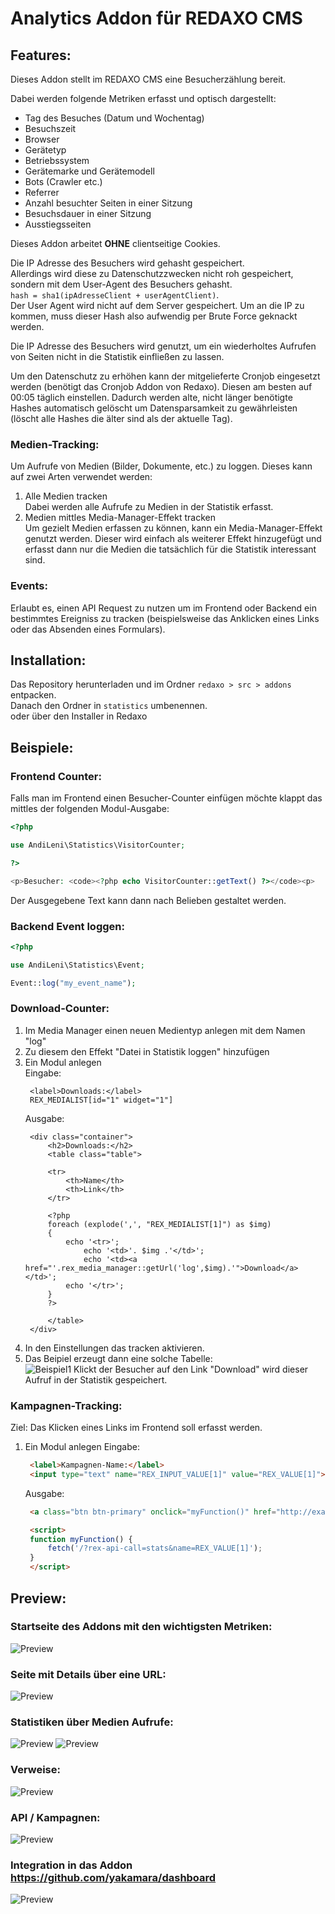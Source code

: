 # Analytics Addon für REDAXO CMS


## Features:

Dieses Addon stellt im REDAXO CMS eine Besucherzählung bereit.  

Dabei werden folgende Metriken erfasst und optisch dargestellt:  
- Tag des Besuches (Datum und Wochentag)
- Besuchszeit
- Browser
- Gerätetyp
- Betriebssystem
- Gerätemarke und Gerätemodell
- Bots (Crawler etc.)
- Referrer
- Anzahl besuchter Seiten in einer Sitzung
- Besuchsdauer in einer Sitzung
- Ausstiegsseiten

Dieses Addon arbeitet **OHNE** clientseitige Cookies.

Die IP Adresse des Besuchers wird gehasht gespeichert.  
Allerdings wird diese zu Datenschutzzwecken nicht roh gespeichert, sondern mit dem User-Agent des Besuchers gehasht.  
`hash = sha1(ipAdresseClient + userAgentClient)`.  
Der User Agent wird nicht auf dem Server gespeichert. Um an die IP zu kommen, muss dieser Hash also aufwendig per Brute Force geknackt werden. 

Die IP Adresse des Besuchers wird genutzt, um ein wiederholtes Aufrufen von Seiten nicht in die Statistik einfließen zu lassen.

Um den Datenschutz zu erhöhen kann der mitgelieferte Cronjob eingesetzt werden (benötigt das Cronjob Addon von Redaxo).
Diesen am besten auf 00:05 täglich einstellen. 
Dadurch werden alte, nicht länger benötigte Hashes automatisch gelöscht um Datensparsamkeit zu gewährleisten (löscht alle Hashes die älter sind als der aktuelle Tag).


### Medien-Tracking:
Um Aufrufe von Medien (Bilder, Dokumente, etc.) zu loggen.
Dieses kann auf zwei Arten verwendet werden:
1. Alle Medien tracken  
   Dabei werden alle Aufrufe zu Medien in der Statistik erfasst.
2. Medien mittles Media-Manager-Effekt tracken  
   Um gezielt Medien erfassen zu können, kann ein Media-Manager-Effekt genutzt werden.
   Dieser wird einfach als weiterer Effekt hinzugefügt und erfasst dann nur die Medien die tatsächlich für die Statistik interessant sind.


### Events:
Erlaubt es, einen API Request zu nutzen um im Frontend oder Backend ein bestimmtes Ereigniss zu tracken (beispielsweise das Anklicken eines Links oder das Absenden eines Formulars).



## Installation:

Das Repository herunterladen und im Ordner `redaxo > src > addons` entpacken.  
Danach den Ordner in `statistics` umbenennen.  
oder über den Installer in Redaxo


## Beispiele:

### Frontend Counter:
Falls man im Frontend einen Besucher-Counter einfügen möchte klappt das mittles der folgenden Modul-Ausgabe:
```php
<?php

use AndiLeni\Statistics\VisitorCounter;

?>

<p>Besucher: <code><?php echo VisitorCounter::getText() ?></code><p>
```
Der Ausgegebene Text kann dann nach Belieben gestaltet werden.

### Backend Event loggen:
```php
<?php

use AndiLeni\Statistics\Event;

Event::log("my_event_name");

```


### Download-Counter:
1. Im Media Manager einen neuen Medientyp anlegen mit dem Namen "log"
2. Zu diesem den Effekt "Datei in Statistik loggen" hinzufügen
3. Ein Modul anlegen  
   Eingabe:
   ```
    <label>Downloads:</label>
    REX_MEDIALIST[id="1" widget="1"]
   ```
   Ausgabe:
   ```
    <div class="container">
        <h2>Downloads:</h2>
        <table class="table">
    
        <tr>
            <th>Name</th>
            <th>Link</th>
        </tr>

        <?php
        foreach (explode(',', "REX_MEDIALIST[1]") as $img)
        {
            echo '<tr>';
                echo '<td>'. $img .'</td>';
                echo '<td><a href="'.rex_media_manager::getUrl('log',$img).'">Download</a></td>';
            echo '</tr>';
        }
        ?>
            
        </table>
    </div>
   ```
4. In den Einstellungen das tracken aktivieren.
5. Das Beipiel erzeugt dann eine solche Tabelle:  
   ![Beispiel1](./assets/preview/6.png "Beispiel1")
   Klickt der Besucher auf den Link "Download" wird dieser Aufruf in der Statistik gespeichert.


### Kampagnen-Tracking:
Ziel: Das Klicken eines Links im Frontend soll erfasst werden.

1. Ein Modul anlegen
   Eingabe:
   ```html
    <label>Kampagnen-Name:</label>
    <input type="text" name="REX_INPUT_VALUE[1]" value="REX_VALUE[1]">
   ```

   Ausgabe:
   ```html
    <a class="btn btn-primary" onclick="myFunction()" href="http://example.com/">Link</a>

    <script>
    function myFunction() {
        fetch('/?rex-api-call=stats&name=REX_VALUE[1]');
    }
    </script>
   ```


## Preview:

### Startseite des Addons mit den wichtigsten Metriken:
![Preview](./assets/preview/1.png "Preview")

### Seite mit Details über eine URL:
![Preview](./assets/preview/2.png "Preview")

### Statistiken über Medien Aufrufe:
![Preview](./assets/preview/5.png "Preview")
![Preview](./assets/preview/7.png "Preview")

### Verweise:
![Preview](./assets/preview/8.png "Preview")

### API / Kampagnen:
![Preview](./assets/preview/9.png "Preview")


### Integration in das Addon https://github.com/yakamara/dashboard
![Preview](./assets/preview/4.png "Preview")